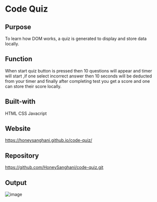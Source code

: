 # Code Quiz

## Purpose
To learn how DOM works, a quiz is generated to display and store data locally.

## Function
When start quiz button is pressed then 10 questions will appear and timer will start ,if one select incorrect answer then 10 seconds will be deducted from your timer and finally after completing test you get a score and one can store their score locally. 

## Built-with
HTML
CSS
Javacript

## Website
https://honeysanghani.github.io/code-quiz/

## Repository
https://github.com/HoneySanghani/code-quiz.git

## Output
![image](https://user-images.githubusercontent.com/48147515/126076746-c8e455bd-1b53-495f-a1f8-e010b772cb47.png)
